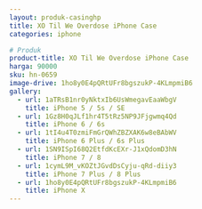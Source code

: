 ```yaml
---
layout: produk-casinghp
title: XO Til We Overdose iPhone Case
categories: iphone

# Produk
product-title: XO Til We Overdose iPhone Case
harga: 90000
sku: hn-0659
image-drive: 1ho8y0E4pQRtUFr8bgszukP-4KLmpmiB6
gallery:
  - url: 1aTRsB1nr0yNktxIb6UsWmegavEaaWbgV
    title: iPhone 5 / 5s / SE
  - url: 1Gz8H0qJLf1hr4T5tRz5NP9JFjgwmq4Qd
    title: iPhone 6 / 6s
  - url: 1tI4u4T0zmiFmGrQWhZBZXAK6w8eBAbWV
    title: iPhone 6 Plus / 6s Plus
  - url: 1SN9ISpI68Q2EtfdKcEXr-J1xQdomD3hN
    title: iPhone 7 / 8
  - url: 1cymL9M_vKOZtJGvdDsCyju-qRd-diiy3
    title: iPhone 7 Plus / 8 Plus
  - url: 1ho8y0E4pQRtUFr8bgszukP-4KLmpmiB6
    title: iPhone X
---
```

